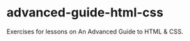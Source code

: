advanced-guide-html-css
=======================

Exercises for lessons on An Advanced Guide to HTML &amp; CSS.